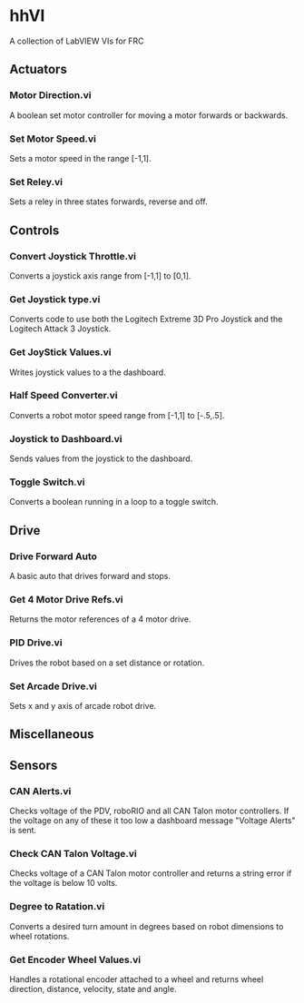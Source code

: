 # hhVI
A collection of LabVIEW VIs for FRC

## Actuators
### Motor Direction.vi
A boolean set motor controller for moving a motor forwards or backwards.
### Set Motor Speed.vi
Sets a motor speed in the range [-1,1].
### Set Reley.vi
Sets a reley in three states forwards, reverse and off.

## Controls
### Convert Joystick Throttle.vi
Converts a joystick axis range from [-1,1] to [0,1].
### Get Joystick type.vi
Converts code to use both the Logitech Extreme 3D Pro Joystick and the Logitech Attack 3 Joystick.
### Get JoyStick Values.vi
Writes joystick values to a the dashboard.
### Half Speed Converter.vi
Converts a robot motor speed range from [-1,1] to [-.5,.5].
### Joystick to Dashboard.vi
Sends values from the joystick to the dashboard.
### Toggle Switch.vi
Converts a boolean running in a loop to a toggle switch.

## Drive
### Drive Forward Auto
A basic auto that drives forward and stops.
### Get 4 Motor Drive Refs.vi
Returns the motor references of a 4 motor drive.
### PID Drive.vi
Drives the robot based on a set distance or rotation.
### Set Arcade Drive.vi
Sets x and y axis of arcade robot drive.

## Miscellaneous

## Sensors

### CAN Alerts.vi
Checks voltage of the PDV, roboRIO and all CAN Talon motor controllers. If the voltage on any of these it too low a dashboard message "Voltage Alerts" is sent.
### Check CAN Talon Voltage.vi
Checks voltage of a CAN Talon motor controller and returns a string error if the voltage is below 10 volts.

### Degree to Ratation.vi
Converts a desired turn amount in degrees based on robot dimensions to wheel rotations.

### Get Encoder Wheel Values.vi
Handles a rotational encoder attached to a wheel and returns wheel direction, distance, velocity, state and angle.








